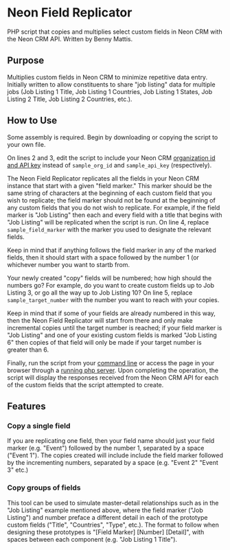 # Neon Field Replicator
PHP script that copies and multiplies select custom fields in Neon CRM with the Neon CRM API. Written by Benny Mattis.

## Purpose  

Multiplies custom fields in Neon CRM to minimize repetitive data entry. Initially written to allow constituents to share "job listing" data for multiple jobs (Job Listing 1 Title, Job Listing 1 Countries, Job Listing 1 States, Job Listing 2 Title, Job Listing 2 Countries, etc.).

## How to Use 

Some assembly is required. Begin by downloading or copying the script to your own file.

On lines 2 and 3, edit the script to include your Neon CRM [organization id and API key](https://developer.neoncrm.com/authentication/) instead of `sample_org_id` and `sample_api_key` (respectively).

The Neon Field Replicator replicates all the fields in your Neon CRM instance that start with a given "field marker." This marker should be the same string of characters at the beginning of each custom field that you wish to replicate; the field marker should not be found at the beginning of any custom fields that you do not wish to replicate. For example, if the field marker is "Job Listing" then each and every field with a title that begins with "Job Listing" will be replicated when the script is run. On line 4, replace `sample_field_marker` with the marker you used to designate the relevant fields.

Keep in mind that if anything follows the field marker in any of the marked fields, then it should start with a space followed by the number 1 (or whichever number you want to startb from.

Your newly created "copy" fields will be numbered; how high should the numbers go? For example, do you want to create custom fields up to Job Listing 3, or go all the way up to Job Listing 10? On line 5, replace `sample_target_number` with the number you want to reach with your copies.

Keep in mind that if some of your fields are already numbered in this way, then the Neon Field Replicator will start from there and only make incremental copies until the target number is reached; if your field marker is "Job Listing" and one of your existing custom fields is marked "Job Listing 6" then copies of that field will only be made if your target number is greater than 6.

Finally, run the script from your [command line](https://www.php.net/manual/en/features.commandline.php) or access the page in your browser through a [running php server](https://www.wikihow.com/Run-a-PHP-File-in-a-Browser). Upon completing the operation, the script will display the responses received from the Neon CRM API for each of the custom fields that the script attempted to create.

## Features

### Copy a single field

If you are replicating one field, then your field name should just your field marker (e.g. "Event") followed by the number 1, separated by a space ("Event 1"). The copies created will include include the field marker followed by the incrementing numbers, separated by a space (e.g. "Event 2" "Event 3" etc.)

### Copy groups of fields

This tool can be used to simulate master-detail relationships such as in the "Job Listing" example mentioned above, where the field marker ("Job Listing") and number preface a different detail in each of the prototype custom fields ("Title", "Countries", "Type", etc.). The format to follow when designing these prototypes is "[Field Marker] [Number] [Detail]", with spaces between each component (e.g. "Job Listing 1 Title").  
